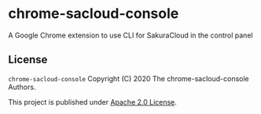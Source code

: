 # chrome-sacloud-console

A Google Chrome extension to use CLI for SakuraCloud in the control panel

## License

  `chrome-sacloud-console` Copyright (C) 2020 The chrome-sacloud-console Authors.

  This project is published under [Apache 2.0 License](LICENSE).

